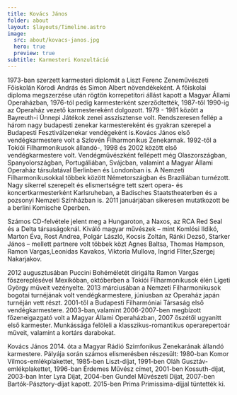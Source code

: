 ```yaml
---
title: Kovács János
folder: about
layout: $layouts/Timeline.astro
image:
  src: about/kovacs-janos.jpg
  hero: true
  preview: true
subtitle: Karmesteri Konzultáció
---
```

1973-ban szerzett karmesteri diplomát a Liszt Ferenc Zeneművészeti Főiskolán Kórodi András és Simon Albert növendékeként. A főiskolai diploma megszerzése után rögtön korrepetitori állást kapott a Magyar Állami Operaházban, 1976-tól pedig karmesterként szerződtették, 1987-től 1990-ig az Operaház vezető karmestereként dolgozott. 1979 - 1981 között a Bayreuth-i Ünnepi Játékok zenei asszisztense volt. Rendszeresen fellép a három nagy budapesti zenekar karmestereként és  gyakran szerepel  a Budapesti Fesztiválzenekar vendégeként is.Kovács János első vendégkarmestere volt a Szlovén Filharmonikus Zenekarnak. 1992-től a Tokiói Filharmonikusok állandó-, 1998 és 2002 között első vendégkarmestere volt. Vendégművészként fellépett még Olaszországban, Spanyolországban, Portugáliában, Svájcban, valamint a Magyar Állami Operaház társulatával Berlinben és Londonban is. A Nemzeti Filharmonikusokkal többek között Németországban és Brazíliában turnézott. Nagy sikerrel szerepelt és elismertségre tett szert opera- és koncertkarmesterként Karlsruheban, a Badisches Staatstheaterben és a pozsonyi Nemzeti Színházban is. 2011 januárjában sikeresen mutatkozott be a  berlini Komische Operben.

Számos CD-felvétele jelent meg a Hungaroton, a Naxos, az RCA Red Seal és a Delta társaságoknál. Kiváló magyar művészek – mint Komlósi Ildikó, Marton Éva, Rost Andrea, Polgár László, Kocsis Zoltán, Ránki Dezső, Starker János – mellett partnere volt többek közt Agnes Baltsa, Thomas Hampson, Ramon Vargas,Leonidas Kavakos, Viktoria Mullova, Ingrid Fliter,Szergej Nakarjakov.

   2012 augusztusában Puccini Bohéméletét dirigálta Ramon Vargas főszereplésével Mexikóban, októberben a Tokiói Filharmonikusok élén Ligeti György műveit vezényelte. 2013 márciusában a Nemzeti Filharmonikusok bogotai turnéjának volt vendégkarmestere, júniusban az Operaház japán turnéján vett részt.  2001-től a Budapesti Filharmóniai Társaság első vendégkarmestere. 2003-ban,valamint 2006-2007-ben megbízott főzeneigazgató volt a Magyar Állami Operaházban, 2007 őszétől ugyanitt első karmester. Munkássága felöleli a klasszikus-romantikus operarepertoár műveit, valamint a kortárs darabokat.

   Kovács János 2014. óta a Magyar Rádió Szimfonikus Zenekarának állandó karmestere.
 Pályája során számos elismerésben részesült:  1980-ban Komor Vilmos-emlékplakettet, 1985-ben Liszt-díjat, 1991-ben Oláh Gusztáv-emlékplakettet, 1996-ban Érdemes Művész címet, 2001-ben Kossuth-díjat, 2003-ban Inter Lyra Díjat, 2004-ben Gundel Művészeti Díjat, 2007-ben Bartók-Pásztory-díjat kapott. 2015-ben Prima Primissima-díjjal tüntették ki.
